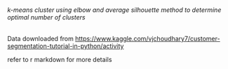 ###### k-means cluster using elbow and average silhouette method to determine optimal number of clusters

Data downloaded from https://www.kaggle.com/vjchoudhary7/customer-segmentation-tutorial-in-python/activity

refer to r markdown for more details

